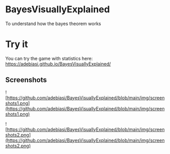 # BayesVisuallyExplained

To understand how the bayes theorem works

# Try it

You can try the game with statistics here:
https://adebiasi.github.io/BayesVisuallyExplained/

## Screenshots

![https://github.com/adebiasi/BayesVisuallyExplained/blob/main/img/screenshots1.png](https://github.com/adebiasi/BayesVisuallyExplained/blob/main/img/screenshots1.png)

![https://github.com/adebiasi/BayesVisuallyExplained/blob/main/img/screenshots2.png](https://github.com/adebiasi/BayesVisuallyExplained/blob/main/img/screenshots2.png)
